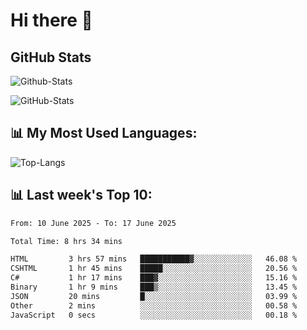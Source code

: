 # Hi there 👋

## GitHub Stats
![Github-Stats](https://github-readme-stats-sigma-five.vercel.app/api?username=ltorson&show_icons=true&theme=radical&count_private=true&show=reviews,discussions_started,discussions_answered,prs_merged,prs_merged_percentage)

![GitHub-Stats](https://github-readme-stats.vercel.app/api/wakatime?username=LeeTorson&theme=synthwave&size_weight=0.5&count_weight=0.5&title_color=36F9F6&langs_count=10&count_private=true)

## 📊 My Most Used Languages:
![Top-Langs](https://github-readme-stats-sigma-five.vercel.app/api/top-langs/?username=LTorson&layout=compact&langs_count=10)


## 📊 Last week's Top 10:
<!--START_SECTION:waka-->

```txt
From: 10 June 2025 - To: 17 June 2025

Total Time: 8 hrs 34 mins

HTML         3 hrs 57 mins   ███████████▓░░░░░░░░░░░░░   46.08 %
CSHTML       1 hr 45 mins    █████░░░░░░░░░░░░░░░░░░░░   20.56 %
C#           1 hr 17 mins    ███▓░░░░░░░░░░░░░░░░░░░░░   15.16 %
Binary       1 hr 9 mins     ███▒░░░░░░░░░░░░░░░░░░░░░   13.45 %
JSON         20 mins         █░░░░░░░░░░░░░░░░░░░░░░░░   03.99 %
Other        2 mins          ░░░░░░░░░░░░░░░░░░░░░░░░░   00.58 %
JavaScript   0 secs          ░░░░░░░░░░░░░░░░░░░░░░░░░   00.18 %
```

<!--END_SECTION:waka-->
